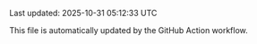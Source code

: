 Last updated: 2025-10-31 05:12:33 UTC

This file is automatically updated by the GitHub Action workflow.
